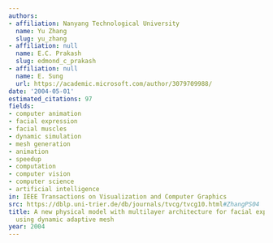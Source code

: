 ```yaml
---
authors:
- affiliation: Nanyang Technological University
  name: Yu Zhang
  slug: yu_zhang
- affiliation: null
  name: E.C. Prakash
  slug: edmond_c_prakash
- affiliation: null
  name: E. Sung
  url: https://academic.microsoft.com/author/3079709988/
date: '2004-05-01'
estimated_citations: 97
fields:
- computer animation
- facial expression
- facial muscles
- dynamic simulation
- mesh generation
- animation
- speedup
- computation
- computer vision
- computer science
- artificial intelligence
in: IEEE Transactions on Visualization and Computer Graphics
src: https://dblp.uni-trier.de/db/journals/tvcg/tvcg10.html#ZhangPS04
title: A new physical model with multilayer architecture for facial expression animation
  using dynamic adaptive mesh
year: 2004
---
```

